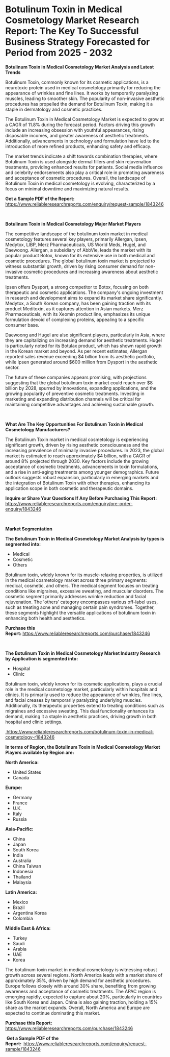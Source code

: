 <p><h1>Botulinum Toxin in Medical Cosmetology Market Research Report: The Key To Successful Business Strategy Forecasted for Period from 2025 - 2032</h1></p><p><strong>Botulinum Toxin in Medical Cosmetology Market Analysis and Latest Trends</strong></p>
<p><p>Botulinum Toxin, commonly known for its cosmetic applications, is a neurotoxic protein used in medical cosmetology primarily for reducing the appearance of wrinkles and fine lines. It works by temporarily paralyzing muscles, leading to smoother skin. The popularity of non-invasive aesthetic procedures has propelled the demand for Botulinum Toxin, making it a staple in dermatology and cosmetic practices.</p><p>The Botulinum Toxin in Medical Cosmetology Market is expected to grow at a CAGR of 11.8% during the forecast period. Factors driving this growth include an increasing obsession with youthful appearances, rising disposable incomes, and greater awareness of aesthetic treatments. Additionally, advancements in technology and formulation have led to the introduction of more refined products, enhancing safety and efficacy. </p><p>The market trends indicate a shift towards combination therapies, where Botulinum Toxin is used alongside dermal fillers and skin rejuvenation treatments, providing enhanced results for patients. Social media influence and celebrity endorsements also play a critical role in promoting awareness and acceptance of cosmetic procedures. Overall, the landscape of Botulinum Toxin in medical cosmetology is evolving, characterized by a focus on minimal downtime and maximizing natural results.</p></p>
<p><strong>Get a Sample PDF of the Report:&nbsp;</strong> <a href="https://www.reliableresearchreports.com/enquiry/request-sample/1843246?utm_campaign=2677&utm_medium=2&utm_source=Github&utm_content=ia&utm_term=19042025&utm_id=botulinum-toxin-in-medical-cosmetology">https://www.reliableresearchreports.com/enquiry/request-sample/1843246</a></p>
<p>&nbsp;</p>
<p><strong>Botulinum Toxin in Medical Cosmetology Major Market Players</strong></p>
<p><p>The competitive landscape of the botulinum toxin market in medical cosmetology features several key players, primarily Allergan, Ipsen, Medytox, LIBP, Merz Pharmaceuticals, US World Meds, Hugel, and Daewoong. Allergan, a subsidiary of AbbVie, leads the market with its popular product Botox, known for its extensive use in both medical and cosmetic procedures. The global botulinum toxin market is projected to witness substantial growth, driven by rising consumer demand for non-invasive cosmetic procedures and increasing awareness about aesthetic treatments.</p><p>Ipsen offers Dysport, a strong competitor to Botox, focusing on both therapeutic and cosmetic applications. The company's ongoing investment in research and development aims to expand its market share significantly. Medytox, a South Korean company, has been gaining traction with its product Meditoxin, as it captures attention in Asian markets. Merz Pharmaceuticals, with its Xeomin product line, emphasizes its unique formulation devoid of complexing proteins, appealing to a specific consumer base.</p><p>Daewoong and Hugel are also significant players, particularly in Asia, where they are capitalizing on increasing demand for aesthetic treatments. Hugel is particularly noted for its Botulax product, which has shown rapid growth in the Korean market and beyond. As per recent estimates, Allergan reported sales revenue exceeding $4 billion from its aesthetic portfolio, while Ipsen generated around $600 million from Dysport in the aesthetic sector.</p><p>The future of these companies appears promising, with projections suggesting that the global botulinum toxin market could reach over $8 billion by 2028, spurred by innovations, expanding applications, and the growing popularity of preventive cosmetic treatments. Investing in marketing and expanding distribution channels will be critical for maintaining competitive advantages and achieving sustainable growth.</p></p>
<p>&nbsp;</p>
<p><strong>What Are The Key Opportunities For Botulinum Toxin in Medical Cosmetology Manufacturers?</strong></p>
<p><p>The Botulinum Toxin market in medical cosmetology is experiencing significant growth, driven by rising aesthetic consciousness and the increasing prevalence of minimally invasive procedures. In 2023, the global market is estimated to reach approximately $4 billion, with a CAGR of around 8% projected through 2030. Key factors include the growing acceptance of cosmetic treatments, advancements in toxin formulations, and a rise in anti-aging treatments among younger demographics. Future outlook suggests robust expansion, particularly in emerging markets and the integration of Botulinum Toxin with other therapies, enhancing its application scope in both cosmetic and therapeutic domains.</p></p>
<p><strong>Inquire or Share Your Questions If Any Before Purchasing This Report:</strong> <a href="https://www.reliableresearchreports.com/enquiry/pre-order-enquiry/1843246?utm_campaign=2677&utm_medium=2&utm_source=Github&utm_content=ia&utm_term=19042025&utm_id=botulinum-toxin-in-medical-cosmetology">https://www.reliableresearchreports.com/enquiry/pre-order-enquiry/1843246</a></p>
<p>&nbsp;</p>
<p><strong>Market Segmentation</strong></p>
<p><strong>The Botulinum Toxin in Medical Cosmetology Market Analysis by types is segmented into:</strong></p>
<p><ul><li>Medical</li><li>Cosmetic</li><li>Others</li></ul></p>
<p><p>Botulinum toxin, widely known for its muscle-relaxing properties, is utilized in the medical cosmetology market across three primary segments: medical, cosmetic, and others. The medical segment focuses on treating conditions like migraines, excessive sweating, and muscular disorders. The cosmetic segment primarily addresses wrinkle reduction and facial rejuvenation. The 'others' category encompasses various off-label uses, such as treating acne and managing certain pain syndromes. Together, these segments highlight the versatile applications of botulinum toxin in enhancing both health and aesthetics.</p></p>
<p><strong>Purchase this Report:&nbsp;</strong><a href="https://www.reliableresearchreports.com/purchase/1843246?utm_campaign=2677&utm_medium=2&utm_source=Github&utm_content=ia&utm_term=19042025&utm_id=botulinum-toxin-in-medical-cosmetology">https://www.reliableresearchreports.com/purchase/1843246</a></p>
<p>&nbsp;</p>
<p><strong>The Botulinum Toxin in Medical Cosmetology Market Industry Research by Application is segmented into:</strong></p>
<p><ul><li>Hospital</li><li>Clinic</li></ul></p>
<p><p>Botulinum toxin, widely known for its cosmetic applications, plays a crucial role in the medical cosmetology market, particularly within hospitals and clinics. It is primarily used to reduce the appearance of wrinkles, fine lines, and facial creases by temporarily paralyzing underlying muscles. Additionally, its therapeutic properties extend to treating conditions such as migraines and excessive sweating. This dual functionality enhances its demand, making it a staple in aesthetic practices, driving growth in both hospital and clinic settings.</p></p>
<p><a href="https://www.reliableresearchreports.com/botulinum-toxin-in-medical-cosmetology-r1843246?utm_campaign=2677&utm_medium=2&utm_source=Github&utm_content=ia&utm_term=19042025&utm_id=botulinum-toxin-in-medical-cosmetology">&nbsp;https://www.reliableresearchreports.com/botulinum-toxin-in-medical-cosmetology-r1843246</a></p>
<p><strong>In terms of Region, the Botulinum Toxin in Medical Cosmetology Market Players available by Region are:</strong></p>
<p>
    <p> <strong> North America: </strong>
        <ul>
            <li>United States</li>
            <li>Canada</li>
        </ul>
        </p> 
    <p> <strong> Europe: </strong>
        <ul>
            <li>Germany</li>
            <li>France</li>
            <li>U.K.</li>
            <li>Italy</li>
            <li>Russia</li>
        </ul>
        </p> 
    <p> <strong> Asia-Pacific: </strong>
        <ul>
            <li>China</li>
            <li>Japan</li>
            <li>South Korea</li>
            <li>India</li>
            <li>Australia</li>
            <li>China Taiwan</li>
            <li>Indonesia</li>
            <li>Thailand</li>
            <li>Malaysia</li>
        </ul>
        </p> 
    <p> <strong> Latin America: </strong>
        <ul>
            <li>Mexico</li>
            <li>Brazil</li>
            <li>Argentina Korea</li>
            <li>Colombia</li>
        </ul>
        </p> 
    <p> <strong> Middle East & Africa: </strong>
        <ul>
            <li>Turkey</li>
            <li>Saudi</li>
            <li>Arabia</li>
            <li>UAE</li>
            <li>Korea</li>
        </ul>
    </p>
    </p>
<p><p>The botulinum toxin market in medical cosmetology is witnessing robust growth across several regions. North America leads with a market share of approximately 35%, driven by high demand for aesthetic procedures. Europe follows closely with around 30% share, benefiting from growing awareness and acceptance of cosmetic treatments. The APAC region is emerging rapidly, expected to capture about 20%, particularly in countries like South Korea and Japan. China is also gaining traction, holding a 15% share as the market expands. Overall, North America and Europe are expected to continue dominating this market.</p></p>
<p><strong>Purchase this Report: </strong><a href="https://www.reliableresearchreports.com/purchase/1843246?utm_campaign=2677&utm_medium=2&utm_source=Github&utm_content=ia&utm_term=19042025&utm_id=botulinum-toxin-in-medical-cosmetology">https://www.reliableresearchreports.com/purchase/1843246</a></p>
<p>&nbsp;<strong>Get a Sample PDF of the Report:&nbsp;&nbsp;</strong><a href="https://www.reliableresearchreports.com/enquiry/request-sample/1843246?utm_campaign=2677&utm_medium=2&utm_source=Github&utm_content=ia&utm_term=19042025&utm_id=botulinum-toxin-in-medical-cosmetology">https://www.reliableresearchreports.com/enquiry/request-sample/1843246</a></p>
<p><strong></strong></p>
<p><p></p><p></p><p></p></p>